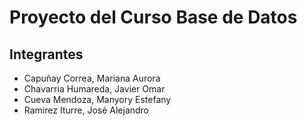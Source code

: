 # Proyecto del Curso Base de Datos

## Integrantes
- Capuñay Correa, Mariana Aurora
- Chavarria Humareda, Javier Omar
- Cueva Mendoza, Manyory Estefany
- Ramirez Iturre, José Alejandro
